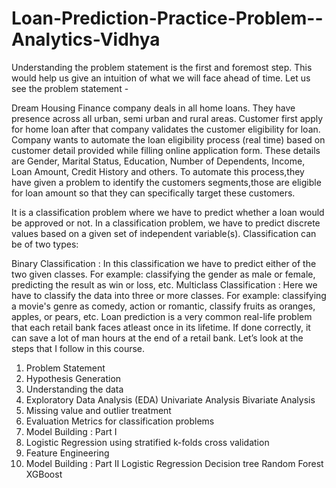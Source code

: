 # Loan-Prediction-Practice-Problem--Analytics-Vidhya
Understanding the problem statement is the first and foremost step. This would help us give an intuition of what we will face ahead of time. Let us see the problem statement -

Dream Housing Finance company deals in all home loans. They have presence across all urban, semi urban and rural areas. Customer first apply for home loan after that company validates the customer eligibility for loan. Company wants to automate the loan eligibility process (real time) based on customer detail provided while filling online application form. These details are Gender, Marital Status, Education, Number of Dependents, Income, Loan Amount, Credit History and others. To automate this process,they have given a problem to identify the customers segments,those are eligible for loan amount so that they can specifically target these customers.

It is a classification problem where we have to predict whether a loan would be approved or not. In a classification problem, we have to predict discrete values based on a given set of independent variable(s). Classification can be of two types:

Binary Classification : In this classification we have to predict either of the two given classes. For example: classifying the gender as male or female, predicting the result as win or loss, etc.
Multiclass Classification : Here we have to classify the data into three or more classes. For example: classifying a movie's genre as comedy, action or romantic, classify fruits as oranges, apples, or pears, etc.
Loan prediction is a very common real-life problem that each retail bank faces atleast once in its lifetime. If done correctly, it can save a lot of man hours at the end of a retail bank.
Let’s look at the steps that I follow in this course.

1. Problem Statement
2. Hypothesis Generation
4. Understanding the data
5. Exploratory Data Analysis (EDA)
    Univariate Analysis
    Bivariate Analysis
6. Missing value and outlier treatment
7. Evaluation Metrics for classification problems
8. Model Building : Part I
9. Logistic Regression using stratified k-folds cross validation
10. Feature Engineering
11. Model Building : Part II
    Logistic Regression
    Decision tree
    Random Forest
    XGBoost
